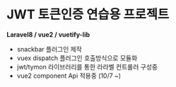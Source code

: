 <h1>JWT 토큰인증 연습용 프로젝트</h1>
<strong>Laravel8 / vue2 / vuetify-lib</strong>

- snackbar 플러그인 제작
- vuex dispatch 플러그인 호출방식으로 모듈화
- jwt/tymon 라이브러리를 통한 라라벨 컨트롤러 구성중
- vue2 component Api 적용중 (10/7 ~)


